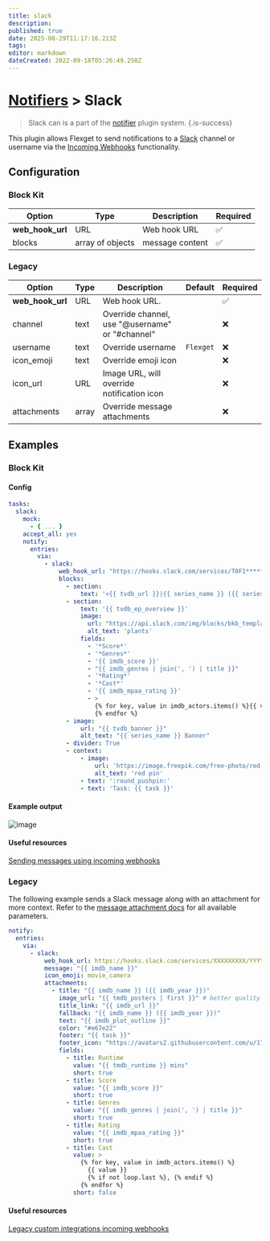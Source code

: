 ```yaml
---
title: slack
description: 
published: true
date: 2025-08-29T11:17:16.213Z
tags: 
editor: markdown
dateCreated: 2022-09-18T05:26:49.250Z
---
```


# [Notifiers](/Plugins/Notifiers) > Slack
> Slack can is a part of the [notifier](/Plugins/Notifiers) plugin system.
{.is-success}

This plugin allows Flexget to send notifications to a [Slack](https://www.slack.com/) channel or username via the [Incoming Webhooks](https://api.slack.com/incoming-webhooks) functionality.

## Configuration

### Block Kit

| Option |Type|  Description | Required
| --- | ---| --- |---|
|**web_hook_url**|URL|Web hook URL|✅|
|blocks|array of objects|message content|✅|

### Legacy

| Option |Type|  Description | Default | Required|
| --- | ---| --- |---|---|
|**web_hook_url**|URL|Web hook URL.||✅|
|channel|text|Override channel, use "@username" or "#channel"||❌|
|username|text|Override username|`Flexget`|❌|
|icon_emoji|text|Override emoji icon||❌|
|icon_url|URL|Image URL, will override notification icon||❌|
|attachments|array|Override message attachments||❌|


## Examples

### Block Kit

#### Config

```yaml
tasks:
  slack:
    mock:
      - { ... }
    accept_all: yes
    notify:
      entries:
        via:
          - slack:
              web_hook_url: "https://hooks.slack.com/services/T0F1*****/B099*******/OOPTXTzIJfMyaHWG********"
              blocks:
                - section:
                    text: '<{{ tvdb_url }}|{{ series_name }} ({{ series_id }})>'
                - section:
                    text: '{{ tvdb_ep_overview }}'
                    image:
                      url: "https://api.slack.com/img/blocks/bkb_template_images/plants.png"
                      alt_text: 'plants'
                    fields:
                      - '*Score*'
                      - '*Genres*'
                      - '{{ imdb_score }}'
                      - "{{ imdb_genres | join(', ') | title }}"
                      - '*Rating*'
                      - '*Cast*'
                      - '{{ imdb_mpaa_rating }}'
                      - >
                        {% for key, value in imdb_actors.items() %}{{ value }}{% if not loop.last %}, {% endif %}
                        {% endfor %}
                - image:
                    url: "{{ tvdb_banner }}"
                    alt_text: "{{ series_name }} Banner"
                - divider: True
                - context:
                    - image:
                        url: 'https://image.freepik.com/free-photo/red-drawing-pin_1156-445.jpg'
                        alt_text: 'red pin'
                    - text: ':round_pushpin:'
                    - text: 'Task: {{ task }}'
```

#### Example output
![image](https://user-images.githubusercontent.com/249456/74075454-4b5e1d00-49c7-11ea-9e58-438a90942812.png)

#### Useful resources
[Sending messages using incoming webhooks](https://api.slack.com/messaging/webhooks)

### Legacy

The following example sends a Slack message along with an attachment for more context. Refer to the [message attachment docs](https://api.slack.com/docs/message-attachments) for all available parameters.

```yaml
notify:
  entries:
    via:
      - slack:
          web_hook_url: https://hooks.slack.com/services/XXXXXXXXX/YYYYYYYYY/ZZZZZZZZZZZZZZZZZZZZZZZZ
          message: "{{ imdb_name }}"
          icon_emoji: movie_camera
          attachments:
            - title: "{{ imdb_name }} ({{ imdb_year }})"
              image_url: "{{ tmdb_posters | first }}" # better quality
              title_link: "{{ imdb_url }}"
              fallback: "{{ imdb_name }} ({{ imdb_year }})"
              text: "{{ imdb_plot_outline }}"
              color: "#e67e22"
              footer: "{{ task }}"
              footer_icon: "https://avatars2.githubusercontent.com/u/17483320?s=400&v=4"
              fields:
                - title: Runtime
                  value: "{{ tmdb_runtime }} mins"
                  short: true
                - title: Score
                  value: "{{ imdb_score }}"
                  short: true
                - title: Genres
                  value: "{{ imdb_genres | join(', ') | title }}"
                  short: true
                - title: Rating
                  value: "{{ imdb_mpaa_rating }}"
                  short: true
                - title: Cast
                  value: >
                    {% for key, value in imdb_actors.items() %}
                      {{ value }}
                      {% if not loop.last %}, {% endif %}
                    {% endfor %}
                  short: false
```
#### Useful resources
[Legacy custom integrations incoming webhooks](https://api.slack.com/legacy/custom-integrations/messaging/webhooks)